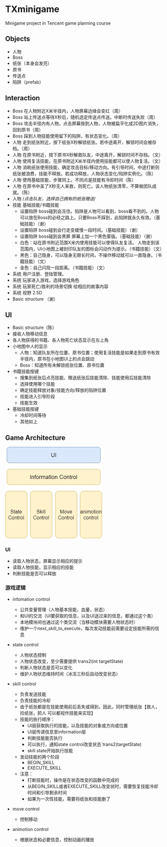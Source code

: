 # TXminigame
Minigame project in Tencent game planning course

## Objects
- 人物
- Boss
- 纸张（本身会发亮）
- 原书
- 传送点
- 陷阱（prefab）

## Interaction
- Boss 在人物附近X米半径内，人物屏幕边缘会变红（周）
- Boss 站上传送点等待X秒后，随机选定传送点传送。中断时传送失败（周）
- Boss 攻击半径内有人物，点击屏幕按到人物，人物被扁平化成2D图片消失，回到原书（周）
- Boss 踩到人物技能使用留下的陷阱，有状态变化。（周）
- 人物 走到纸张附近，按下纸张X秒解锁纸张。若中途离开，解锁时间会被存档。（周）
- 人物 在原书附近，按下原书X秒解救队友，中途离开，解锁时间不存档。（文）
- 人物 使用复活技能，在原书附近X米半径内使用技能都可以使人物复活。（文）
- 人物 消耗纸张使用技能，确定攻击目标/移动方向。有引导时间，中途打断则纸张被浪费，技能不释放。若成功释放，人物状态变化/陷阱实例化。（陈）
- 人物 使用基础技能，步骤同上。不同点是技能有冷却时间（陈）
- 人物 在原书中呆了X秒无人来救，则死亡。该人物纸张清零，不算做团队成就。（陈）
- 人物 /*点击队友，选择自己拥有的纸张赠送*/
- 技能 基础技能/书籍技能 
    - 设置陷阱 boss碰到会冻住。陷阱是人物可以看到，boss看不到的。人物可以放在Boss的必经之路上。只要Boss不踩到，此陷阱就永久有效。（基础技能）（谢）
    - 设置陷阱 boss碰到会行走变缓慢一段时间。（基础技能）（谢）
    - 设置陷阱 boss碰到会黑屏 屏幕上加一个黑色蒙版。（基础技能）（谢）
    - 白色：站在原书附近范围X米内使用技能可以使得队友复活。 人物走到该范围内，UI小地图上被封印队友的图标会闪动作为提示。（书籍技能）（文）
    - 黑色：自己隐身，可以隐身无限长时间，不操作移动就可以一直隐身。（书籍技能）（文）
    - 金色：自己闪现一段距离。（书籍技能）（文）
- 系统 用户注册、登陆管理。
- 系统 玩家进入游戏，选择游戏角色
- 系统 玩家死亡/胜利的场景切换 给相应的故事内容
- 系统 视野 2.5D
- Basic structure （谢）
## UI
- Basic structure（陈）
- 接收人物移动信息
- 各人物获得的书籍、各人物死亡状态显示在左上角
- 小地图中人的显示
    - 人物：知道队友所在位置、原书位置；使用复活技能是如果走到原书有效半径内，原书在小地图UI上的点会跳动
    - Boss：知道所有未解锁纸张位置、原书位置
- 书籍技能按键
    - 搜集到纸张后点亮技能、赠送纸张后技能清除、技能使用后技能清除
    - 选择使用哪个技能
    - 确定技能释放对象/技能方向/释放的陷阱位置
    - 技能进入引导阶段
    - 技能生效
- 基础技能按键
    - 冷却时间等待
    - 其他如上

## Game Architecture 
![image](flowchart.jpg)

### UI ###

+ 读取人物状态，屏幕显示相应的提示
+ 读取人物技能，显示相应的技能
+ 判断技能是否可以释放


### 游戏逻辑 ###

+ infomation control
	
	+ 公共变量管理（人物基本技能，血量，状态）
	+ 和UI的交流（UI要获取的信息，以及UI送过来的信息，都通过这个类）
	+ 本地模块间也通过这个类交流（当移动模块需要人物状态时）
	+ 维护一个next_skill_to_execute，每次发动技能前需要设定技能所需的信息


+ state control
	+ 人物状态控制
	+ 人物状态改变，至少需要提供 trans2(int targetState)
	+ 判断人物状态是否可以变化
	+ 维护人物状态维持时间（冰冻三秒后自动改变状态）

+ skill control
	
	+ 负责发送技能
	+ 负责技能的冷却
	+ 由于纸张都是在技能使用前后丢失或得到，因此，同时管理纸张【救人，捡纸张，抓人  可以都视作技能来实现】
	+ 技能的执行顺序：
		+ UI层获取执行的技能，以及技能的对象或方向或位置
		+ UI层传递信息至information层
		+ 判断技能能否执行
		+ 可以执行，通知state control改变状态`trans2(targetState)
		+ skill state开始执行技能 
	+ 发动技能的两个阶段
		+ BEGIN_SKILL
		+ EXECUTE_SKILL
	+ 注意：
		+ 打断技能时，操作是在状态改变的函数中完成的
		+ 从BEGIN_SKILL或者EXECUTE_SKILL改变状时，需要恢复技能冷却时间和引导剩余时间
		+ 如果为一次性技能，需要将纸张和技能删了

	
+ move control
	+ 控制移动
	

+ animotion control

	+ 根据状态和必要信息，控制动画的播放
	
	